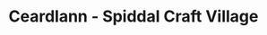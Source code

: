 ---
title: "Ceardlann - Spiddal Craft Village"
url: /spiddal/ceardlann-spiddal-craft-village/
shop: Einkaufszentrum
---